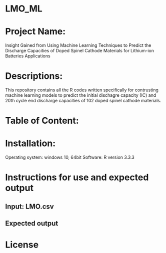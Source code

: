 # LMO_ML

# Project Name:

Insight Gained from Using Machine Learning Techniques to Predict the Discharge Capacities of Doped Spinel Cathode Materials for Lithium-ion Batteries Applications


# Descriptions: 
This repository contains all the R codes written specifically for contrusting  machine learning models to predict the initial dischagre capacity (IC) and 20th cycle end discharge capacities of 102 doped spinel cathode materials.

# Table of Content:



# Installation:

Operating system: windows 10, 64bit Software: R version 3.3.3


# Instructions for use and expected output

## Input: LMO.csv



## Expected output


# License
